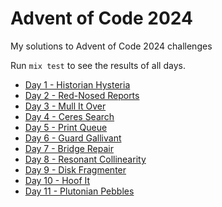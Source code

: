 # Advent of Code 2024

My solutions to Advent of Code 2024 challenges

Run `mix test` to see the results of all days.

- [Day 1 - Historian Hysteria](./days/01-historian_hysteria)
- [Day 2 - Red-Nosed Reports](./days/02-red_nosed_reports)
- [Day 3 - Mull It Over](./days/03-mull_it_over)
- [Day 4 - Ceres Search](./days/04-ceres_search)
- [Day 5 - Print Queue](./days/05-print_queue)
- [Day 6 - Guard Gallivant](./days/06-guard_gallivant)
- [Day 7 - Bridge Repair](./days/07-bridge_repair)
- [Day 8 - Resonant Collinearity](./days/08-resonant_colinearity)
- [Day 9 - Disk Fragmenter](./days/09-disk_fragmenter)
- [Day 10 - Hoof It](./days/10-hoof_it)
- [Day 11 - Plutonian Pebbles](./days/11-plutonian_pebbles)
